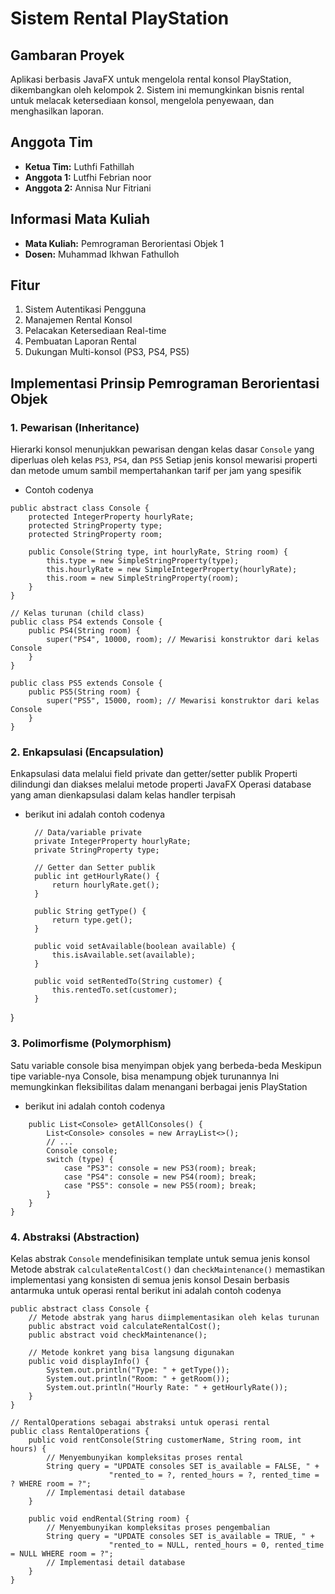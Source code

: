 # Sistem Rental PlayStation

## Gambaran Proyek
Aplikasi berbasis JavaFX untuk mengelola rental konsol PlayStation, dikembangkan oleh kelompok 2. Sistem ini memungkinkan bisnis rental untuk melacak ketersediaan konsol, mengelola penyewaan, dan menghasilkan laporan.

## Anggota Tim
- **Ketua Tim:** Luthfi Fathillah
- **Anggota 1:** Lutfhi Febrian noor
- **Anggota 2:** Annisa Nur Fitriani

## Informasi Mata Kuliah
- **Mata Kuliah:** Pemrograman Berorientasi Objek 1
- **Dosen:** Muhammad Ikhwan Fathulloh

## Fitur
1. Sistem Autentikasi Pengguna
2. Manajemen Rental Konsol
3. Pelacakan Ketersediaan Real-time
4. Pembuatan Laporan Rental
5. Dukungan Multi-konsol (PS3, PS4, PS5)

## Implementasi Prinsip Pemrograman Berorientasi Objek

### 1. Pewarisan (Inheritance)
 Hierarki konsol menunjukkan pewarisan dengan kelas dasar `Console` yang diperluas oleh kelas `PS3`, `PS4`, dan `PS5`
 Setiap jenis konsol mewarisi properti dan metode umum sambil mempertahankan tarif per jam yang spesifik
- Contoh codenya
``` // Kelas induk (parent class)
public abstract class Console {
    protected IntegerProperty hourlyRate;
    protected StringProperty type;
    protected StringProperty room;
    
    public Console(String type, int hourlyRate, String room) {
        this.type = new SimpleStringProperty(type);
        this.hourlyRate = new SimpleIntegerProperty(hourlyRate);
        this.room = new SimpleStringProperty(room);
    }
}

// Kelas turunan (child class)
public class PS4 extends Console {
    public PS4(String room) {
        super("PS4", 10000, room); // Mewarisi konstruktor dari kelas Console
    }
}

public class PS5 extends Console {
    public PS5(String room) {
        super("PS5", 15000, room); // Mewarisi konstruktor dari kelas Console
    }
}
```
### 2. Enkapsulasi (Encapsulation)
 Enkapsulasi data melalui field private dan getter/setter publik
 Properti dilindungi dan diakses melalui metode properti JavaFX
 Operasi database yang aman dienkapsulasi dalam kelas handler terpisah
- berikut ini adalah contoh codenya
  ```public class Console {
    // Data/variable private
    private IntegerProperty hourlyRate;
    private StringProperty type;
    
    // Getter dan Setter publik
    public int getHourlyRate() { 
        return hourlyRate.get(); 
    }
    
    public String getType() { 
        return type.get(); 
    }
    
    public void setAvailable(boolean available) { 
        this.isAvailable.set(available); 
    }
    
    public void setRentedTo(String customer) {
        this.rentedTo.set(customer);
    }
}

### 3. Polimorfisme (Polymorphism)
Satu variable console bisa menyimpan objek yang berbeda-beda
Meskipun tipe variable-nya Console, bisa menampung objek turunannya
Ini memungkinkan fleksibilitas dalam menangani berbagai jenis PlayStation
- berikut ini adalah contoh codenya
``` public class RentalOperations {
    public List<Console> getAllConsoles() {
        List<Console> consoles = new ArrayList<>();
        // ...
        Console console;
        switch (type) {
            case "PS3": console = new PS3(room); break;
            case "PS4": console = new PS4(room); break;
            case "PS5": console = new PS5(room); break;
        }
    }
}
```
### 4. Abstraksi (Abstraction)
 Kelas abstrak `Console` mendefinisikan template untuk semua jenis konsol
 Metode abstrak `calculateRentalCost()` dan `checkMaintenance()` memastikan implementasi yang konsisten di semua jenis konsol
 Desain berbasis antarmuka untuk operasi rental
 berikut ini adalah contoh codenya
``` // Kelas abstrak dengan metode abstrak
public abstract class Console {
    // Metode abstrak yang harus diimplementasikan oleh kelas turunan
    public abstract void calculateRentalCost();
    public abstract void checkMaintenance();
    
    // Metode konkret yang bisa langsung digunakan
    public void displayInfo() {
        System.out.println("Type: " + getType());
        System.out.println("Room: " + getRoom());
        System.out.println("Hourly Rate: " + getHourlyRate());
    }
}

// RentalOperations sebagai abstraksi untuk operasi rental
public class RentalOperations {
    public void rentConsole(String customerName, String room, int hours) {
        // Menyembunyikan kompleksitas proses rental
        String query = "UPDATE consoles SET is_available = FALSE, " +
                      "rented_to = ?, rented_hours = ?, rented_time = ? WHERE room = ?";
        // Implementasi detail database
    }
    
    public void endRental(String room) {
        // Menyembunyikan kompleksitas proses pengembalian
        String query = "UPDATE consoles SET is_available = TRUE, " +
                      "rented_to = NULL, rented_hours = 0, rented_time = NULL WHERE room = ?";
        // Implementasi detail database
    }
}
```
